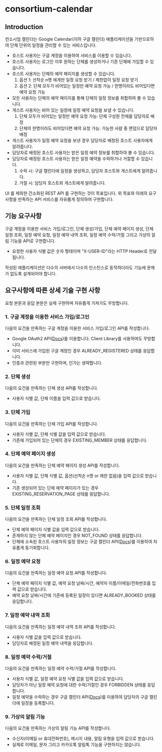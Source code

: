 # consortium-calendar

## Introduction

컨소시엄 캘린더는 Google Calendar(이하 구글 캘린더) 애플리케이션을 기반으로하여 단체 단위의 일정을 관리할 수 있는 서비스입니다.

- 호스트 사용자는 구글 계정을 이용하여 서비스를 이용할 수 있습니다.
- 호스트 사용자는 로그인 이후 원하는 단체를 생성하거나 기존 단체에 가입할 수 있습니다.
- 호스트 사용자는 단체의 예약 페이지를 생성할 수 있습니다.
    1) 옵션 1: 선착순 n명 에게만 일정 요청 받기 / 제한없이 일정 요청 받기
    2) 옵션 2: 단체 모두가 비어있는 일정만 예약 요청 가능 / 한명이라도 비어있다면 예약 요청 가능
- 모든 사용자는 단체의 예약 페이지를 통해 단체의 일정 정보를 취합하여 볼 수 있습니다.
- 게스트 사용자는 비어 있는 일정에 일정 예약 요청을 보낼 수 있습니다.
    1) 단체 모두가 비어있는 일정만 예약 요청 가능: 단체 구성원 전체를 담당자로 배정
    2) 단체의 한명이라도 비어있다면 예약 요청 가능: 가능한 사람 중 랜덤으로 담당자 배정
- 게스트 사용자가 일정 예약 요청을 보낸 경우 담당자로 배정된 호스트 사용자에게 알려줍니다.
- 담당자로 배정된 호스트 사용자는 받은 일정 예약 정보를 취합하여 볼 수 있습니다.
- 담당자로 배정된 호스트 사용자는 받은 일정 예약을 수락하거나 거절할 수 있습니다.
    1) 수락 시: 구글 캘린더에 일정을 생성하고, 담당자 호스트와 게스트에게 알려줍니다.
    2) 거절 시: 담당자 호스트와 게스트에게 알려줍니다.

UI 를 제외한 간소화된 REST API 를 구현하는 것이 목표입니다. 위 목표와 아래의 요구사항을 만족하는 API 서비스를 자유롭게 정의하여 구현합니다.

## 기능 요구사항

구글 계정을 이용한 서비스 가입/로그인, 단체 생성/가입, 단체 예약 페이지 생성, 단체 일정 조회, 일정 예약 요청, 일정 예약 내역 조회, 일정 예약 수락/거절 그리고 가상의 알림 기능을 API로 구현합니다.

- 요청한 사용자 식별 값은 숫자 형태이며 "X-USER-ID"라는 HTTP Header로 전달됩니다.

작성된 애플리케이션은 다수의 서버에서 다수의 인스턴스로 동작하더라도 기능에 문제가 없도록 설계되어야 합니다.

## 요구사항에 따른 상세 기술 구현 사항

요청 본문과 응답 본문은 실제 구현하며 자유롭게 가져가도 무방합니다.

### 1. 구글 계정을 이용한 서비스 가입/로그인

다음의 요건을 만족하는 구글 계정을 이용한 서비스 가입/로그인 API를 작성합니다.

- Google OAuth2 API([Docs](https://developers.google.com/identity/protocols/oauth2))를 이용합니다. Client Library를 사용하여도
  무방합니다.
- 이미 서비스에 가입된 구글 계정인 경우 ALREADY_REGISTERED 상태를 응답합니다.
- 인증과 관련된 부분만 구현하며, 인가는 생략합니다.

### 2. 단체 생성

다음의 요건을 만족하는 단체 생성 API를 작성합니다.

- 사용자 식별 값, 단체 이름을 입력 값으로 받습니다.

### 3. 단체 가입

다음의 요건을 만족하는 단체 가입 API를 작성합니다.

- 사용자 식별 값, 단체 식별 값을 입력 값으로 받습니다.
- 기존에 가입되어 있는 단체의 경우 EXISTING_MEMBER 상태를 응답합니다.

### 4. 단체 예약 페이지 생성

다음의 요건을 만족하는 단체 예약 페이지 생성 API를 작성합니다.

- 사용자 식별 값, 단체 식별 값, 옵션(선착순 n명 or 제한 없음)을 입력 값으로 받습니다.
- 기존 생성되어 있는 단체 예약 페이지가 있는 경우 EXISTING_RESERVATION_PAGE 상태를 응답합니다.

### 5. 단체 일정 조회

다음의 요건을 만족하는 단체 일정 조회 API를 작성합니다.

- 단체 예약 페이지 식별 값을 입력 값으로 받습니다.
- 존재하지 않는 단체 예약 페이지인 경우 NOT_FOUND 상태를 응답합니다.
- 단체에 소속된 호스트 사용자의 일정 정보는 구글 캘린더 API([Docs](https://developers.google.com/calendar/api))를 이용하여 자유롭게 동기화합니다.


### 6. 일정 예약 요청

다음의 요건을 만족하는 일정 예약 요청 API를 작성합니다.

- 단체 예약 페이지 식별 값, 예약 요청 날짜/시간, 예약자 이름/이메일/전화번호를 입력 값으로 받습니다.
- 예약 요청 날짜/시간에 기존에 등록된 일정이 있다면 ALREADY_BOOKED 상태를 응답합니다.

### 7. 일정 예약 내역 조회

다음의 요건을 만족하는 일정 예약 내역 조회 API를 작성합니다.

- 사용자 식별 값을 입력 값으로 받습니다.
- 담당자로 배정된 일정 예약 내역을 응답합니다.

### 8. 일정 예약 수락/거절

다음의 요건을 만족하는 일정 예약 수락/거절 API를 작성합니다.

- 사용자 식별 값, 일정 예약 요청 식별 값을 입력 값으로 받습니다.
- 담당자가 아닌 일정 예약 요청에 대한 수락/거절인 경우 FORBIDDEN 상태를 응답합니다.
- 일정 예약을 수락하는 경우 구글 캘린더 API([Docs](https://developers.google.com/calendar/api))를 이용하여 담당자의 구글 캘린더에 일정을 등록합니다.

### 9. 가상의 알림 기능

다음의 요건을 만족하는 가상의 알림 기능 API를 작성합니다.

- 수신자(이메일 or 휴대전화번호), 메시지 내용, 알림 유형을 입력 값으로 받습니다.
- 실제로 이메일, 문자 그리고 카카오톡 알림톡 기능을 구현하지는 않습니다.
